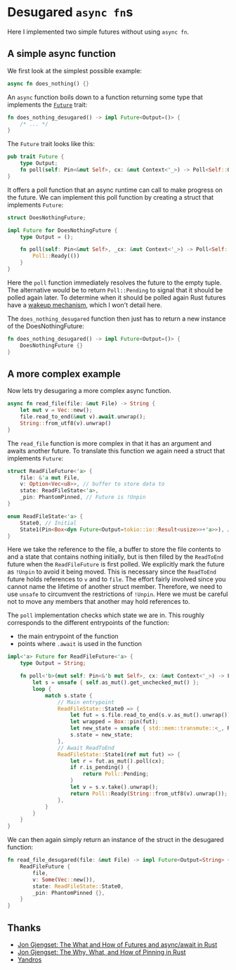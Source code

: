 # Desugared `async fn`s

Here I implemented two simple futures without using `async fn`.

## A simple async function

We first look at the simplest possible example:

```rust
async fn does_nothing() {}
```

An `async` function boils down to a function returning some type that implements the [`Future`](https://doc.rust-lang.org/std/future/trait.Future.html#) trait:


```rust
fn does_nothing_desugared() -> impl Future<Output=()> {
    /* ... */
}
```

The `Future` trait looks like this:

```rust
pub trait Future {
    type Output;
    fn poll(self: Pin<&mut Self>, cx: &mut Context<'_>) -> Poll<Self::Output>;
}
```

It offers a poll function that an async runtime can call to make progress on the future.
We can implement this poll function by creating a struct that implements `Future`:

```rust
struct DoesNothingFuture;

impl Future for DoesNothingFuture {
    type Output = ();

    fn poll(self: Pin<&mut Self>, _cx: &mut Context<'_>) -> Poll<Self::Output> {
        Poll::Ready(())
    }
}
```

Here the `poll` function immediately resolves the future to the empty tuple.
The alternative would be to return `Poll::Pending` to signal that it should be 
polled again later. To determine when it should be polled again 
Rust futures have a [wakeup mechanism](https://rust-lang.github.io/async-book/02_execution/03_wakeups.html), which I won't detail here.

The `does_nothing_desugared` function then just has to return a new instance 
of the DoesNothingFuture:

```rust
fn does_nothing_desugared() -> impl Future<Output=()> {
    DoesNothingFuture {}
}
```

## A more complex example

Now lets try desugaring a more complex async function.

```rust
async fn read_file(file: &mut File) -> String {
    let mut v = Vec::new();
    file.read_to_end(&mut v).await.unwrap();
    String::from_utf8(v).unwrap()
}
```

The `read_file` function is more complex in that it has an argument and awaits another future.
To translate this function we again need a struct that implements `Future`:

```rust
struct ReadFileFuture<'a> {
    file: &'a mut File,
    v: Option<Vec<u8>>, // buffer to store data to
    state: ReadFileState<'a>,
    _pin: PhantomPinned, // Future is !Unpin
}

enum ReadFileState<'a> {
    State0, // Initial
    State1(Pin<Box<dyn Future<Output=tokio::io::Result<usize>>+'a>>), // Await ReadToEnd future
}
```

Here we take the reference to the file, a buffer to store the file contents to 
and a state that contains nothing initially, but is then filled by 
the `ReadToEnd` future when the `ReadFileFuture` is first polled.
We explicitly mark the future as `!Unpin` to avoid it being moved.
This is necessary since the `ReadToEnd` future holds references to `v` and to `file`.
The effort fairly involved since you cannot name the lifetime of another struct member.
Therefore, we need to use `unsafe` to circumvent the restrictions of `!Unpin`.
Here we must be careful not to move any members that another may hold references to.

The `poll` implementation checks which state we are in.
This roughly corresponds to the different entrypoints of the function:

- the main entrypoint of the function
- points where `.await` is used in the function

```rust
impl<'a> Future for ReadFileFuture<'a> {
    type Output = String;

    fn poll<'b>(mut self: Pin<&'b mut Self>, cx: &mut Context<'_>) -> Poll<Self::Output> {
        let s = unsafe { self.as_mut().get_unchecked_mut() };
        loop {
            match s.state {
                // Main entrypoint
                ReadFileState::State0 => {
                    let fut = s.file.read_to_end(s.v.as_mut().unwrap());
                    let wrapped = Box::pin(fut);
                    let new_state = unsafe { std::mem::transmute::<_, ReadFileState<'a>>(ReadFileState::State1(wrapped)) };
                    s.state = new_state;
                },
                // Await ReadToEnd
                ReadFileState::State1(ref mut fut) => {
                    let r = fut.as_mut().poll(cx);
                    if r.is_pending() {
                        return Poll::Pending;
                    }
                    let v = s.v.take().unwrap();
                    return Poll::Ready(String::from_utf8(v).unwrap());
                },
            }
        }
    }
}
```

We can then again simply return an instance of the struct in the desugared function:

```rust
fn read_file_desugared(file: &mut File) -> impl Future<Output=String> + '_ {
    ReadFileFuture {
        file,
        v: Some(Vec::new()),
        state: ReadFileState::State0,
        _pin: PhantomPinned {},
    }
}
```

## Thanks

- [Jon Gjengset: The What and How of Futures and async/await in Rust](https://www.youtube.com/watch?v=9_3krAQtD2k)
- [Jon Gjengset: The Why, What, and How of Pinning in Rust](https://www.youtube.com/watch?v=DkMwYxfSYNQ)
- [Yandros](https://users.rust-lang.org/t/desugaring-async-fn/63698/2)